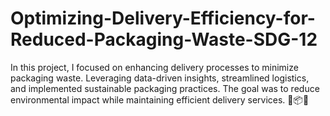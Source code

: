 # Optimizing-Delivery-Efficiency-for-Reduced-Packaging-Waste-SDG-12
In this project, I focused on enhancing delivery processes to minimize packaging waste. Leveraging data-driven insights, streamlined logistics, and implemented sustainable packaging practices. The goal was to reduce environmental impact while maintaining efficient delivery services. 🌱📦🚚
